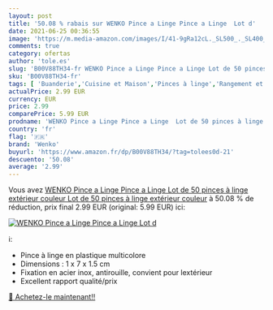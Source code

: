 ```yaml
---
layout: post
title: '50.08 % rabais sur WENKO Pince a Linge Pince a Linge  Lot d'
date: 2021-06-25 00:36:55
image: 'https://m.media-amazon.com/images/I/41-9gRa12cL._SL500_._SL400_.jpg'
comments: true
category: ofertas
author: 'tole.es'
slug: 'B00V88TH34-fr WENKO Pince a Linge Pince a Linge Lot de 50 pinces à linge...'
sku: 'B00V88TH34-fr'
tags: [ 'Buanderie','Cuisine et Maison','Pinces à linge','Rangement et organisation','wenko', ]
actualPrice: 2.99 EUR
currency: EUR
price: 2.99
comparePrice: 5.99 EUR
prodname: 'WENKO Pince a Linge Pince a Linge  Lot de 50 pinces à linge extérieur  couleur Lot de 50 pinces à linge extérieur  couleur'
country: 'fr'
flag: '🇫🇷'
brand: 'Wenko'
buyurl: 'https://www.amazon.fr/dp/B00V88TH34/?tag=tolees0d-21'
descuento: '50.08'
average: '2.99'
---
```


Vous avez [WENKO Pince a Linge Pince a Linge  Lot de 50 pinces à linge extérieur  couleur Lot de 50 pinces à linge extérieur  couleur](https://www.amazon.fr/dp/B00V88TH34/?tag=tolees0d-21)  à  50.08 % de réduction, prix final  2.99 EUR (original: 5.99 EUR) ici:

[![WENKO Pince a Linge Pince a Linge  Lot d](https://m.media-amazon.com/images/I/41-9gRa12cL._SL500_._SL400_.jpg)](https://www.amazon.fr/dp/B00V88TH34/?tag=tolees0d-21)

ℹ️:

- Pince à linge en plastique multicolore
- Dimensions : 1 x 7 x 1.5 cm
- Fixation en acier inox, antirouille, convient pour lextérieur
- Excellent rapport qualité/prix

[🛒 Achetez-le maintenant!!](https://www.amazon.fr/dp/B00V88TH34/?tag=tolees0d-21)
